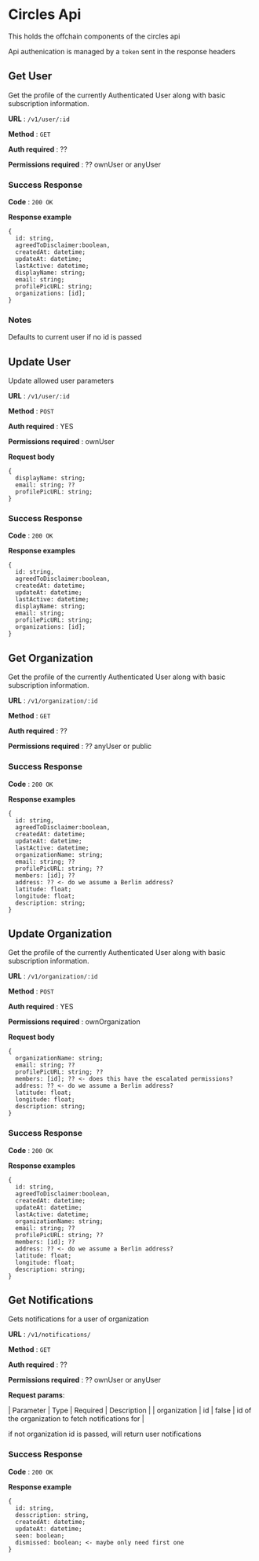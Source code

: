 # Circles Api

This holds the offchain components of the circles api

Api authenication is managed by a `token` sent in the response headers

## Get User

Get the profile of the currently Authenticated User along with basic
subscription information.

**URL** : `/v1/user/:id`

**Method** : `GET`

**Auth required** : ??

**Permissions required** : ??  ownUser or anyUser

### Success Response

**Code** : `200 OK`

**Response example**


```
{
  id: string,
  agreedToDisclaimer:boolean, 
  createdAt: datetime;
  updateAt: datetime;
  lastActive: datetime;
  displayName: string;
  email: string;
  profilePicURL: string;
  organizations: [id];
}
```

### Notes

Defaults to current user if no id is passed

## Update User

Update allowed user parameters

**URL** : `/v1/user/:id`

**Method** : `POST`

**Auth required** : YES

**Permissions required** : ownUser

**Request body**

```
{
  displayName: string;
  email: string; ??
  profilePicURL: string;
}
```

### Success Response

**Code** : `200 OK`

**Response examples**


```
{
  id: string,
  agreedToDisclaimer:boolean, 
  createdAt: datetime;
  updateAt: datetime;
  lastActive: datetime;
  displayName: string;
  email: string;
  profilePicURL: string;
  organizations: [id];
}
```

## Get Organization

Get the profile of the currently Authenticated User along with basic subscription information.

**URL** : `/v1/organization/:id`

**Method** : `GET`

**Auth required** : ??

**Permissions required** : ??  anyUser or public

### Success Response

**Code** : `200 OK`

**Response examples**


```
{
  id: string,
  agreedToDisclaimer:boolean, 
  createdAt: datetime;
  updateAt: datetime;
  lastActive: datetime;
  organizationName: string;
  email: string; ??
  profilePicURL: string; ??
  members: [id]; ??
  address: ?? <- do we assume a Berlin address?
  latitude: float;
  longitude: float;
  description: string;
}
```

## Update Organization

Get the profile of the currently Authenticated User along with basic subscription information.

**URL** : `/v1/organization/:id`

**Method** : `POST`

**Auth required** : YES

**Permissions required** : ownOrganization

**Request body**

```
{
  organizationName: string;
  email: string; ??
  profilePicURL: string; ??
  members: [id]; ?? <- does this have the escalated permissions?
  address: ?? <- do we assume a Berlin address?
  latitude: float;
  longitude: float;
  description: string;
}
```

### Success Response

**Code** : `200 OK`

**Response examples**


```
{
  id: string,
  agreedToDisclaimer:boolean, 
  createdAt: datetime;
  updateAt: datetime;
  lastActive: datetime;
  organizationName: string;
  email: string; ??
  profilePicURL: string; ??
  members: [id]; ??
  address: ?? <- do we assume a Berlin address?
  latitude: float;
  longitude: float;
  description: string;
}
```

## Get Notifications

Gets notifications for a user of organization

**URL** : `/v1/notifications/`

**Method** : `GET`

**Auth required** : ??

**Permissions required** : ??  ownUser or anyUser

**Request params**:

| Parameter | Type | Required | Description |
| organization | id | false | id of the organization to fetch notifications for |

if not organization id is passed, will return user notifications

### Success Response

**Code** : `200 OK`

**Response example**


```
{
  id: string,
  desscription: string, 
  createdAt: datetime;
  updateAt: datetime;
  seen: boolean;
  dismissed: boolean; <- maybe only need first one
}
```




